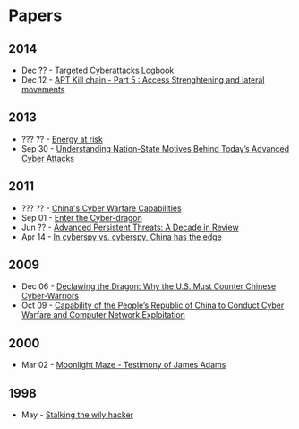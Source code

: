 # Papers

## 2014
* Dec ?? - [Targeted Cyberattacks Logbook](https://apt.securelist.com)
* Dec 12 - [APT Kill chain - Part 5 : Access Strenghtening and lateral movements](http://blog.airbuscybersecurity.com/post/2014/11/APT-Kill-chain-Part-5-%3A-Access-Strenghtening-and-lateral-movements)

## 2013
* ??? ?? - [Energy at risk](http://www.kpmg.com/Global/en/IssuesAndInsights/ArticlesPublications/Documents/energy-at-risk.pdf)
* Sep 30 - [ Understanding Nation-State Motives Behind  Today’s Advanced Cyber Attacks](http://www.fireeye.com/resources/pdfs/fireeye-wwc-report.pdf)

## 2011
* ??? ?? - [China's Cyber Warfare Capabilities](http://www.securitychallenges.org.au/ArticlePDFs/vol7no2Ball.pdf)
* Sep 01 - [Enter the Cyber-dragon](http://www.vanityfair.com/culture/features/2011/09/chinese-hacking-201109)
* Jun ?? - [Advanced Persistent Threats: A Decade in Review](http://www.commandfive.com/papers/C5_APT_ADecadeInReview.pdf)
* Apr 14 - [In cyberspy vs. cyberspy, China has the edge](http://www.reuters.com/article/2011/04/14/us-china-usa-cyberespionage-idUSTRE73D24220110414)

## 2009
* Dec 06 - [Declawing the Dragon: Why the U.S. Must Counter Chinese Cyber-Warriors](handle.dtic.mil/100.2/ADA502899)
* Oct 09 - [Capability of the People’s Republic of China to Conduct Cyber Warfare and Computer Network Exploitation](http://www2.gwu.edu/~nsarchiv/NSAEBB/NSAEBB424/docs/Cyber-030.pdf)

## 2000
* Mar 02 - [Moonlight Maze - Testimony of James Adams](http://fas.org/irp/congress/2000_hr/030200_adams.htm)

## 1998
* May - [Stalking the wily hacker](http://pdf.textfiles.com/academics/wilyhacker.pdf)
